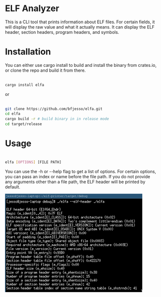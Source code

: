 # ELF Analyzer
This is a CLI tool that prints information about ELF files. For certain fields, it will display the raw value and what it actually means.
It can display the ELF header, section headers, program headers, and symbols.

# Installation
You can either use cargo install to build and install the binary from crates.io, or clone the repo and build it from there.

```bash

cargo install elfa

```
or
```bash

git clone https://github.com/bfjesso/elfa.git
cd elfa
cargo build -r # build binary in in release mode
cd target/release

```

# Usage
```bash

elfa [OPTIONS] [FILE PATH]

```
You can use the -h or --help flag to get a list of options.
For certain options, you can pass an index or name before the file path.
If you do not provide any arguments other than a file path, the ELF header will be printed by default.

![screen shot of elfa](./screenshot.png)
